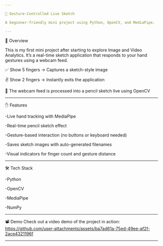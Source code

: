 ```yaml
---

🎨 Gesture-Controlled Live Sketch

A beginner-friendly mini project using Python, OpenCV, and MediaPipe.

---
```


📌 Overview

This is my first mini project after starting to explore Image and Video Analytics.
It’s a real-time sketch application that responds to your hand gestures using a webcam feed.

✅ Show 5 fingers → Captures a sketch-style image

✌️ Show 2 fingers → Instantly exits the application

🎥 The webcam feed is processed into a pencil sketch live using OpenCV

---

✋ Features

-Live hand tracking with MediaPipe

-Real-time pencil sketch effect

-Gesture-based interaction (no buttons or keyboard needed)

-Saves sketch images with auto-generated filenames

-Visual indicators for finger count and gesture distance

---

🛠️ Tech Stack

-Python

-OpenCV

-MediaPipe

-NumPy

---

📽️ Demo
Check out a video demo of the project in action:
https://github.com/user-attachments/assets/ba7ad61a-75ed-49ee-af2f-2ace4321196f

---
